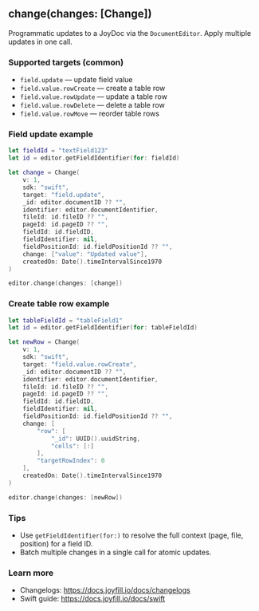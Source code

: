 ## change(changes: [Change])

Programmatic updates to a JoyDoc via the `DocumentEditor`. Apply multiple updates in one call.

### Supported targets (common)
- `field.update` — update field value
- `field.value.rowCreate` — create a table row
- `field.value.rowUpdate` — update a table row
- `field.value.rowDelete` — delete a table row
- `field.value.rowMove` — reorder table rows

### Field update example
```swift
let fieldId = "textField123"
let id = editor.getFieldIdentifier(for: fieldId)

let change = Change(
    v: 1,
    sdk: "swift",
    target: "field.update",
    _id: editor.documentID ?? "",
    identifier: editor.documentIdentifier,
    fileId: id.fileID ?? "",
    pageId: id.pageID ?? "",
    fieldId: id.fieldID,
    fieldIdentifier: nil,
    fieldPositionId: id.fieldPositionId ?? "",
    change: ["value": "Updated value"],
    createdOn: Date().timeIntervalSince1970
)

editor.change(changes: [change])
```

### Create table row example
```swift
let tableFieldId = "tableField1"
let id = editor.getFieldIdentifier(for: tableFieldId)

let newRow = Change(
    v: 1,
    sdk: "swift",
    target: "field.value.rowCreate",
    _id: editor.documentID ?? "",
    identifier: editor.documentIdentifier,
    fileId: id.fileID ?? "",
    pageId: id.pageID ?? "",
    fieldId: id.fieldID,
    fieldIdentifier: nil,
    fieldPositionId: id.fieldPositionId ?? "",
    change: [
        "row": [
            "_id": UUID().uuidString,
            "cells": [:]
        ],
        "targetRowIndex": 0
    ],
    createdOn: Date().timeIntervalSince1970
)

editor.change(changes: [newRow])
```

### Tips
- Use `getFieldIdentifier(for:)` to resolve the full context (page, file, position) for a field ID.
- Batch multiple changes in a single call for atomic updates.

### Learn more
- Changelogs: https://docs.joyfill.io/docs/changelogs
- Swift guide: https://docs.joyfill.io/docs/swift
